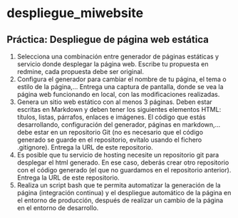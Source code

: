 # despliegue_miwebsite

## Práctica: Despliegue de página web estática 
1. Selecciona una combinación entre generador de páginas estáticas y servicio donde desplegar la página web. Escribe tu propuesta en redmine, cada propuesta debe ser original.
2. Configura el generador para cambiar el nombre de tu página, el tema o estilo de la página,… Entrega una captura de pantalla, donde se vea la página web funcionando en local, con las modificaciones realizadas.
3. Genera un sitio web estático con al menos 3 páginas. Deben estar escritas en Markdown y deben tener los siguientes elementos HTML: títulos, listas, párrafos, enlaces e imágenes. El código que estás desarrollando, configuración del generador, páginas en markdown,… debe estar en un repositorio Git (no es necesario que el código generado se guarde en el repositorio, evítalo usando el fichero .gitignore). Entrega la URL de este repositorio.
4. Es posible que tu servicio de hosting necesite un repositorio git para desplegar el html generado. En ese caso, deberás crear otro repositorio con el código generado (el que no guardamos en el repositorio anterior). Entrega la URL de este repositorio.
5. Realiza un script bash que te permita automatizar la generación de la página (integración continua) y el despliegue automático de la página en el entorno de producción, después de realizar un cambio de la página en el entorno de desarrollo.
